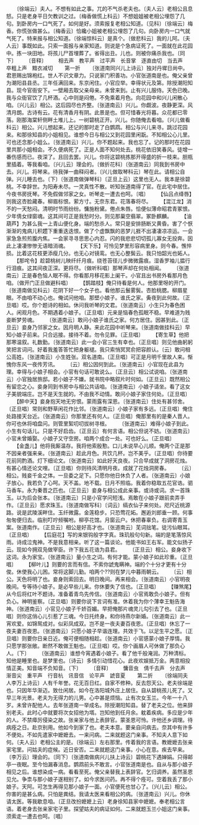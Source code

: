 <!-- { "loadSidebar": true } -->
　　〔徐端云〕夫人。不想有如此之事。兀的不气杀老夫也。〔夫人云〕老相公且息怒。只是老身平日欠教训之过。〔梅香做慌上科云〕不想姐姐被老相公埋怨了几句。到卧房内一口气死了。如何是好。须索报复老相公知道。〔见科〕〔徐端云〕梅香。你慌张做甚么。〔梅香云〕恰纔小姐被老相公埋怨了几句。向卧房内一口气就气死了。特来报与相公知道。〔徐端惊科云〕是真个。〔做悲科云〕我的儿阿。〔夫人云〕事既如此。只索一面报与亲家知道。则说是个急病证死了。一面就在此花园中。拣一块田地。将孩儿尸首埋葬了。省得出丑。儿也。则被你痛杀我也。〔同下〕 
　　〔音释〕
　　相去声　教平声　过平声　长音掌　逐直由切　当去声　卒粗上声　黯衣减切
　　第一折
　　〔张道南同兴儿上诗云〕独对丹墀日尚中。君恩赐出锦袍红。世人不识文章力。只说家门积善功。小官张道南是也。俺父亲曾为潮阳县县丞。三年任满回来。东京闲住。小官应举。幸得状元及第。除授潮阳知县。现今官衙安下。一壁厢去取父亲母亲。未曾来到。止有兴儿服侍。天色已晚。我与众衙官饮了几杯酒。心中则是闷倦。不免乘着月色。向花园中和兴儿闲散心咱。〔兴儿云〕相公。这后园尽也齐整。〔张道南云〕兴儿。你觑波。夜静更深。风清月朗。古诗有云。花有清香月有阴。此景是也。但可惜春光将暮。众花都已零落。刚那海棠轩侧畔土堆儿上。一树碧桃正开。兴儿。你随俺去看咱。〔兴儿做看科云〕相公。兴儿想起来。还记的那时走了白鹦鹉。相公与兴儿来寻。跳过花园来。和那徐知县的小姐相见。谁想今日与相公又到花园里闲翫。不知相公心儿里。可也还念那小姐么。〔张道南云〕兴儿。你不题起来。我也忘了。记的那时在花园里共那小姐相会。不久便病死了。正是人面不知何处去。桃花依旧笑春风。徒增一番伤感而已。夜深了。且回去罢。兴儿。你将这碧桃拣那开得盛的折一枝来。胆瓶里插着。等我看咱。〔兴儿云〕理会的。〔做折花科〕〔张道南云〕同我到书房中去。兴儿。将琴来。待我弹一曲释闷者。〔兴儿做取琴科云〕琴在此。请相公自弹。兴儿睡去也。〔下〕〔张道南做弹琴科〕〔正旦上云〕这里也无人。我本是徐碧桃。不幸辞世。为阳寿未尽。一灵真性不散。听知张道南得了官。在此宅中居住。今夜书房抚琴。不免假做邻家之女。听琴走一遭去也呵。〔唱〕
　　【仙吕点绛唇】则我这杏脸藏春。柳眉标恨。萦方寸。无奈东君。花落春将尽。
　　【混江龙】消不的一天愁闷。清明时节雨纷纷。慵施粉黛。倦点朱唇。恰便似薄命昭君青冢恨。少年倩女绿窗魂。这其间可正是我愁时分。则见那巢空翡翠。冢卧麒麟。
　　【油葫芦】为甚么我一上青山便化身。端的愁杀人。常只是安排肠断又黄昏。害了个恹渐渐的鬼病儿积趱下重重迭迭恨。做了个虚飘飘的恶梦儿捱不出凄凄凉凉运。一会家急急煎煎腹内焦。一会家寻寻思思心内忍。闪的我悲悲切切孤儿寡女无投奔。因此上凄凄惨惨无语暗消魂。
　　【天下乐】可怜见梦里形容病里身。则今春。憔悴损。比着这花枝更添瘦几分。也无心对镜鸾。也无心整鬓云。我只怕韶光也妬人。
　　【那咤令】趁碧桃树儿映纤纤月痕。绕苍苔径儿步微微露痕。湿香罗袖儿揾行行泪痕。这其间夜正深。更将尽。〔做听科唱〕那琴声却在何处相闻。
　　〔张道南云〕正是春色恼人眠不得。你看那月移花影上阑干。小官且出书房外看那月色咱。〔做开门正旦做避科唱〕
　　【鹊踏枝】俺只待看是何人。他那里呀的开门。〔张道南做见科云〕花阴下好一个女子也。看他那云鬟雾鬓。杏脸桃腮。柳眉星眼。不由咱不动心也。俺试问他咱。那壁小娘子。谁氏之家。夤夜到此何故。〔正旦唱〕哎。你个题诗的相如。休问我听琴的文君。〔张道南云〕小生只为春色困人。闲观月色。不期遇着小娘子。〔正旦唱〕元来是恼春色孤眠不稳。早难道为贱妾断梦劳魂。
　　〔张道南云〕敢问小娘子谁氏之家。何方居住。因甚到此。〔正旦云〕妾身乃邻家之女。因月明人静。来此花园中听琴来。〔张道南做挂科云〕早知小娘子前来。只合远接。接待不着。勿令见罪。〔正旦唱〕
　　【寄生草】他把那寒温叙。礼数勤。〔张道南云〕此一会小官三生有幸也。〔正旦唱〕则见他曲躬躬笑把言词问。好着我羞答答忙把身躯褪。我只索悄冥冥俞把容颜认。〔云〕敢问相公高姓。〔张道南云〕小生姓张。双名道南。〔正旦唱〕可正是月明千里故人来。惭愧你东风一夜传芳讯。
　　〔云〕相公因何到此。〔张道南云〕小官现在此县为理。幸得与小娘子相会。小官有句话可敢说么。〔正旦云〕相公试说咱。〔张道南云〕小官独居旅邸。若小娘子不嫌。就书院中略叙片时何如。〔正旦云〕既然相公有留恋之心。妾身同到书房中与相公共话咱。〔张道南云〕小娘子请坐。看了这女子美貌端庄。岂不是天生就的。不由我不动情。敢问小娘子家住何处。〔正旦唱〕
　　【醉中天】妾身抱天地无穷恨。蒙雨露有深恩。〔张道南云〕住处有甚邻舍。〔正旦唱〕常则和野草闲花作比邻。〔张道南云〕小娘子家有多远。〔正旦唱〕俺住处路接天台近。〔张道南云〕你那里还有何人。〔正旦唱〕俺那里有的是秦人晋人。你可也休将咱盘问。则管里絮叨叨拔树寻根。
　　〔张道南云〕难得小娘子到此。小生有句话儿。只是不好启齿。〔正旦云〕有何言语。相公但说不妨。〔张道南云〕小官未曾婚娶。小娘子又守空房。咱两个成合一处。可也好么。〔正旦唱〕
　　【金盏儿】他将我厮温存。我将他索殷懃。口儿未说早心儿顺。俺两个正是那不因亲者强来亲。〔张道南云〕趁此月色。共饮几杯。岂不美乎。〔正旦唱〕你待要花前同酌酒。灯下细论文。〔张道南云〕如此好天良夜。只合早成就了洞房花烛。有甚心情还论文哩。〔正旦唱〕你则待风清明月夜。成就了花烛洞房春。
　　〔云〕相公。贱妾千金之体。一旦委之足下。只愿你他日休负了人者。〔张道南云〕小娘子放心。我若负了心呵。天不盖。地不载。日月不照临。我着你稳取五花官诰。驷马香车。永为秦晋之匹也。〔正旦云〕妾身与相公成此亲事。或诗或词。求一首珠玉。以为后会张本。〔张道南云〕只是小官学问短浅。焉敢在小娘子跟前卖弄手作。〔正旦云〕愿求珠玉。〔张道南做写科〕〔词云〕缟衣仙子来何处。咫尺近桃源路。说是武陵溪畔住。玉纤微露。金莲稳步。只恐莺花妬。邂逅刘郎垂一顾。何事匆匆便归去。临别叮咛频嘱咐。柳亭花馆。月窗云户。休把春辜负。右调寄青玉案。张道南作。〔正旦云〕相公是好高才也。〔张道南云〕芜词拙笔。徒污仙眼耳。〔正旦唱〕
　　【后庭花】写的来银钩般字字真。珠玑般句句新。端的是笔落惊风雨。诗成泣鬼神。不是我意相亲。听了这一篇谈论。他能书如王右军。能文似扬子云。现如今拥双凫做宰臣。许下我五花诰为县君。
　　〔正旦云〕相公。妾身收下这词。永为家宝。〔张道南云〕量小生之词。有何才能。蒙小娘子如此珍重。〔正旦唱〕
　　【柳叶儿】则要的言而有信。不索你諕鬼瞒神。端的个十分才更有十分俊。休使我心儿困。常将这脚儿勤。咱两个??则在梦儿中暮雨朝云。
　　〔云〕相公。天色将明了也。妾身则索回去。明日晚间。再来相会。〔张道南云〕小官明夜晚间。专等待小娘子。是必早些儿来。你休要失了信也。〔正旦唱〕
　　【赚煞尾】从今后将红叶不题诗。准备着青鸟先传信。〔张道南云〕小官焉敢负小娘子。但有负心。神明鉴察。〔正旦唱〕则要你说下言词有准。休着我为你个薄幸王魁告海神。〔张道南云〕小官见小娘子千娇百媚。早把俺那片魂灵儿勾引去了也。〔正旦唱〕则你这俏心儿引惹了三魂。今日托终身。和你待燕尔新婚。〔张道南云〕此一宵欢爱。如锦鸳成对。似彩凤成双。岂不是一夜夫妻百夜恩。〔正旦唱〕休忘了一夜夫妻百夜恩。〔张道南云〕只愿小娘子早谐连理。共效于飞。以足生平之愿。〔正旦唱〕则要你日亲日近。俺可便相随相趁。〔张道南云〕小官感蒙小娘子厚情。我只愿学那张敞。断然不敢做王魁也。〔正旦唱〕哎。你个画眉人可休做了那负心人。〔下〕
　　〔张道南云〕谁想今宵遇着小娘子。看了他千般淹润。万种清标。知他是睡里也。是梦里也。〔诗云〕多情引动惜花心。此夜欢娱抵万金。两意相投情正美。知音端不负知音。〔下〕
　　〔音释〕
　　慵音虫　倩千去声　分去声　渐音尖　重平声　行音杭　讯音信　论平声　諕音夏
　　第二折
　　〔徐端同夫人李万上诗云〕人有千年誉。花无百日红。自家不修种。反去怨天公。老夫徐端是也。只因年华渐迈。致仕闲居。如今在洛阳城外庄上居住。自从碧桃孩儿死了。又早三年光景。老夫为无得力的儿男。心中甚是烦恼。止有次女玉兰。今年一十八岁。未曾许配他人。去年张道南一举成名。除授潮阳知县。替了老夫之位。他来辞别老夫。此时心中就要将次女招他为壻。岂知他到任月余。躭着疾病。多应是少年的人。不禁瘴厉侵染之故。张亲家与他上表辞官。蒙圣恩可怜。许他还乡调理。待病痊之日。赴京别用。他如今到家了也。老夫本意。要亲自问病去。奈其中有许多不便处。不如先遣家中嬷嬷去。一来问病。二来就题这门亲事。不知夫人意下如何。〔夫人云〕老相公主的是。〔徐端云〕左右那里。传着我的言语。教嬷嬷去张亲家宅里。问姑夫的症候。近日安否。二来就题这门亲事。小心在意。疾去早来。〔李万云〕理会的。〔同下〕〔张道南做病兴儿扶上诗云〕碧桃花下遇婵娟。只得邮亭一夜眠。至今怕漏春消息。鹦鹉前头不敢言。小官张道南是也。自从与那小娘子相见之后。谁想染成一病。看看至死。俺父亲替我上表辞官。乞归调养。虽然圣恩见允。争柰与那小娘子遂相别了。如今求医问药。再不得个痊可。空着我丢了那小娘子。天阿。可怎生再得见那小娘子一面。小官便死也甘心了。〔兴儿云〕相公。你害的是甚么病。只怕是粪结。我请太医来看相公的病。〔张道南云〕兴儿。你休请太医。等我歇息咱。〔正旦改扮嬷嬷上云〕老身徐知县家中嬷嬷。奉老相公言语。着老身去张亲家宅子里。探望姑夫的病证如何。二来就题玉兰小姐这门亲事。须索走一遭去也呵。〔唱〕
